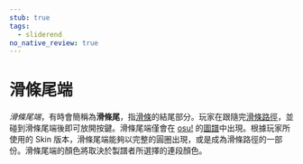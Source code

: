 ```yaml
---
stub: true
tags:
  - sliderend
no_native_review: true
---
```


# 滑條尾端

*滑條尾端*，有時會簡稱為**滑條尾**，指[滑條](/wiki/Hit_object/Slider)的結尾部分。玩家在跟隨完[滑條路徑](/wiki/Hit_object/Sliderbody)，並碰到滑條尾端後即可放開按鍵。滑條尾端僅會在 [osu!](/wiki/Game_mode/osu!) 的[圖譜](/wiki/Beatmap)中出現。根據玩家所使用的 Skin 版本，滑條尾端能夠以完整的圓圈出現，或是成為滑條路徑的一部份。滑條尾端的顏色將取決於製譜者所選擇的連段顏色。
